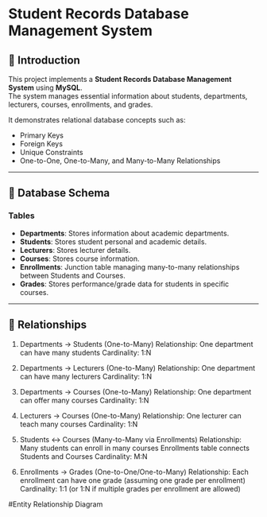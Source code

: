 # Student Records Database Management System

## 📌 Introduction
This project implements a **Student Records Database Management System** using **MySQL**.  
The system manages essential information about students, departments, lecturers, courses, enrollments, and grades.  

It demonstrates relational database concepts such as:
- Primary Keys
- Foreign Keys
- Unique Constraints
- One-to-One, One-to-Many, and Many-to-Many Relationships

---

## 📂 Database Schema

### Tables
- **Departments**: Stores information about academic departments.
- **Students**: Stores student personal and academic details.
- **Lecturers**: Stores lecturer details.
- **Courses**: Stores course information.
- **Enrollments**: Junction table managing many-to-many relationships between Students and Courses.
- **Grades**: Stores performance/grade data for students in specific courses.

---

## 🔗 Relationships

1. Departments → Students (One-to-Many)
Relationship: One department can have many students
Cardinality: 1:N

2. Departments → Lecturers (One-to-Many)
Relationship: One department can have many lecturers
Cardinality: 1:N

3. Departments → Courses (One-to-Many)
Relationship: One department can offer many courses
Cardinality: 1:N

4. Lecturers → Courses (One-to-Many)
Relationship: One lecturer can teach many courses
Cardinality: 1:N

5. Students ↔ Courses (Many-to-Many via Enrollments)
Relationship: Many students can enroll in many courses
Enrollments table connects Students and Courses
Cardinality: M:N

6. Enrollments → Grades (One-to-One/One-to-Many)
Relationship: Each enrollment can have one grade (assuming one grade per enrollment)
Cardinality: 1:1 (or 1:N if multiple grades per enrollment are allowed)

#Entity Relationship Diagram
